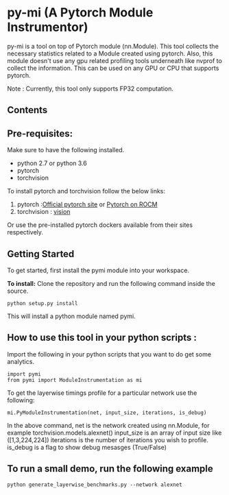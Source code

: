 # py-mi (A Pytorch Module Instrumentor)
py-mi is a tool on top of Pytorch module (nn.Module). This tool collects the necessary statistics related to a Module created using pytorch.
Also, this module doesn't use any gpu related profiling tools underneath like nvprof to collect the information. 
This can be used on any GPU or CPU that supports pytorch.

Note : Currently, this tool only supports FP32 computation.

## Contents


## Pre-requisites:

Make sure to have the following installed.
* python 2.7 or python 3.6
* pytorch 
* torchvision

To install pytorch and torchvision follow the below links:
1. pytorch :[Official pytorch site](https://github.com/pytorch/pytorch) or [Pytorch on ROCM](https://github.com/ROCmSoftwarePlatform/pytorch/wiki/Building-PyTorch-for-ROCm)
2. torchvision : [vision](https://github.com/pytorch/vision)

Or use the pre-installed pytorch dockers available from their sites respectively.

## Getting Started

To get started, first install the pymi module into your workspace.

**To install:**
Clone the repository and run the following command inside the source.

```
python setup.py install
```

This will install a python module named pymi.

## How to use this tool in your python scripts :

Import the following in your python scripts that you want to do get some analytics.
```
import pymi
from pymi import ModuleInstrumentation as mi
```

To get the layerwise timings profile for a particular network use the following:
```
mi.PyModuleInstrumentation(net, input_size, iterations, is_debug)
```
In the above command,
net is the network created using nn.Module, for example torchvision.models.alexnet()
input_size is an array of input size like ([1,3,224,224])
iterations is the number of iterations you wish to profile.
is_debug is a flag to show debug mesasges (True/False)

## To run a small demo, run the following example

```
python generate_layerwise_benchmarks.py --network alexnet
```

